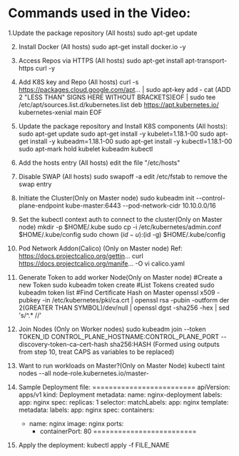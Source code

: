 Commands used in the Video:
=========================
1.Update the package repository (All hosts)
sudo apt-get update

2. Install Docker (All hosts)
sudo apt-get install docker.io -y

3. Access Repos via HTTPS (All hosts)
sudo apt-get install apt-transport-https curl -y

4. Add K8S key and Repo (All hosts)
curl -s https://packages.cloud.google.com/apt... | sudo apt-key add -
cat (ADD 2 "LESS THAN" SIGNS HERE WITHOUT BRACKETS)EOF | sudo tee /etc/apt/sources.list.d/kubernetes.list
deb https://apt.kubernetes.io/ kubernetes-xenial main
EOF

5. Update the package repository and Install K8S components (All hosts):
sudo apt-get update
sudo apt-get install -y kubelet=1.18.1-00 
sudo apt-get install -y kubeadm=1.18.1-00 
sudo apt-get install -y kubectl=1.18.1-00
sudo apt-mark hold kubelet kubeadm kubectl

6. Add the hosts entry (All hosts)
edit the file "/etc/hosts"

7. Disable SWAP (All hosts)
sudo swapoff -a
edit /etc/fstab to remove the swap entry

8. Initiate the Cluster(Only on Master node)
sudo kubeadm init --control-plane-endpoint kube-master:6443 --pod-network-cidr 10.10.0.0/16

9. Set the kubectl context auth to connect to the cluster(Only on Master node)
mkdir -p $HOME/.kube
sudo cp -i /etc/kubernetes/admin.conf $HOME/.kube/config
sudo chown $(id -u):$(id -g) $HOME/.kube/config

10. Pod Network Addon(Calico) (Only on Master node)
Ref: https://docs.projectcalico.org/gettin...
curl https://docs.projectcalico.org/manife... -O
vi calico.yaml

11. Generate Token to add worker Node(Only on Master node)
#Create a new Token
sudo kubeadm token create
#List Tokens created
sudo kubeadm token list
#Find Certificate Hash on Master
openssl x509 -pubkey -in /etc/kubernetes/pki/ca.crt | 
   openssl rsa -pubin -outform der 2(GREATER THAN SYMBOL)/dev/null | 
   openssl dgst -sha256 -hex | sed 's/^.* //'

12. Join Nodes (Only on Worker nodes)
sudo kubeadm join --token TOKEN_ID CONTROL_PLANE_HOSTNAME:CONTROL_PLANE_PORT --discovery-token-ca-cert-hash sha256:HASH
(Formed using outputs from step 10, treat CAPS as variables to be replaced)

13. Want to run workloads on Master?(Only on Master Node)
kubectl taint nodes --all node-role.kubernetes.io/master-

14. Sample Deployment file:
=========================
apiVersion: apps/v1
kind: Deployment
metadata:
  name: nginx-deployment
  labels:
    app: nginx
spec:
  replicas: 1
  selector:
    matchLabels:
      app: nginx
  template:
    metadata:
      labels:
        app: nginx
    spec:
      containers:
      - name: nginx
        image: nginx
        ports:
        - containerPort: 80
=========================

15. Apply the deployment:
kubectl apply -f FILE_NAME
